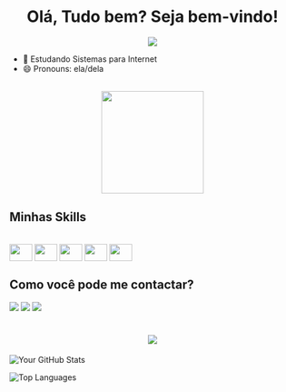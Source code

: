 <div align="center">
<h1>Olá, Tudo bem? Seja bem-vindo!</h1>

  ![](https://komarev.com/ghpvc/?username=arligreicy)

</div>

- 🌱 Estudando Sistemas para Internet
- 😄 Pronouns: ela/dela
  
<div align="center"><br>
  <a href = "https://github.com/arligreicy"></a>
    <img height="180em" align="center" src="https://github-readme-stats.vercel.app/api?username=arligreicy&show_icons=true&theme=tokyonight&include_all_commits=true&count_private=true&rank_icon=github"/><br>
</div>

## Minhas Skills

<div><br>
<img align="center" height="30" width="40" src="https://cdn.jsdelivr.net/gh/devicons/devicon@latest/icons/css3/css3-original-wordmark.svg"/>
<img align="center" height="30" width="40" src="https://cdn.jsdelivr.net/gh/devicons/devicon@latest/icons/html5/html5-original.svg"/>
<img align="center" height="30" width="40" src="https://cdn.jsdelivr.net/gh/devicons/devicon@latest/icons/php/php-original.svg"/>
<img align="center" height="30" width="40" src="https://cdn.jsdelivr.net/gh/devicons/devicon@latest/icons/javascript/javascript-original.svg"/>
<img align="center" height="30" width="40" src="https://cdn.jsdelivr.net/gh/devicons/devicon@latest/icons/mysql/mysql-original.svg"/>
</div>

## Como você pode me contactar?

<div>
<a href="https://www.youtube.com/channel/UCECb6LNgChiKq5R9Z-od1Fg" target="_blank"> <img src="https://img.shields.io/badge/Youtube-FF0000?style=for-the-badge&logo=youtube&logoColor=white" target="_blank"></a>
<a href="https://www.instagram.com/arligreicy?igsh=MXRvbHVvYzdodnVoZA==)" target="_blank"> <img src="https://img.shields.io/badge/Instagram-E4405F?style=for-the-badge&logo=instagram&logoColor=white" target="_blank"></a>
<a href="https://www.linkedin.com/in/arligreicy-castro-543a411bb" target="_blank"> <img src="https://img.shields.io/badge/LinkedIn-0077B5?style=for-the-badge&logo=linkedin&logoColor=white" target="_blank"></a>
</div>
<h1 align="center">
<img src="https://readme-typing-svg.herokuapp.com/?font=Righteous&size=35&center=true&vCenter=true&width=500&height=70&duration=4000&lines=Viva+e+Prospere!;" />
</h1>

![Your GitHub Stats](https://github-readme-stats.vercel.app/api?username=arligreicy&show_icons=true&theme=radical)

![Top Languages](https://github-readme-stats.vercel.app/api/top-langs/?username=arligreicy&theme=radical&layout=compact)
